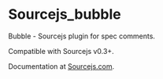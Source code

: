 Sourcejs_bubble
===============

Bubble - Sourcejs plugin for spec comments.

Compatible with Sourcejs v0.3+.

Documentation at [Sourcejs.com](http://sourcejs.com/docs/plugins/bubbles/index.html).
